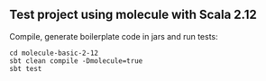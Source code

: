 ## Test project using molecule with Scala 2.12 

Compile, generate boilerplate code in jars and run tests:

    cd molecule-basic-2-12
    sbt clean compile -Dmolecule=true
    sbt test
